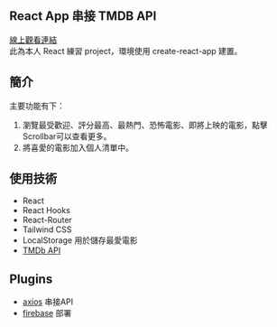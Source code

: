 ## React App 串接 TMDB API
[線上觀看連結](https://ezmovie-react-1.web.app/)  
此為本人 React 練習 project，環境使用 create-react-app 建置。

## 簡介
主要功能有下：
1. 瀏覽最受歡迎、評分最高、最熱門、恐怖電影、即將上映的電影，點擊Scrollbar可以查看更多。
2. 將喜愛的電影加入個人清單中。

## 使用技術
* React
* React Hooks
* React-Router
* Tailwind CSS
* LocalStorage 用於儲存最愛電影
* [TMDb API](https://developers.themoviedb.org/3/getting-started/introduction)

## Plugins
* [axios](https://github.com/axios/axios) 串接API
* [firebase](https://www.npmjs.com/package/firebase) 部署

